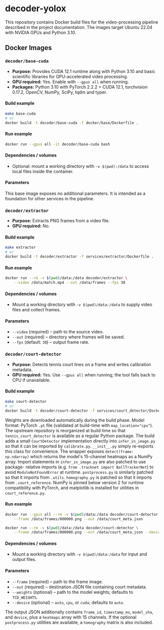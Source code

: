 # decoder-yolox

This repository contains Docker build files for the video-processing pipeline described in the project documentation. The images target Ubuntu 22.04 with NVIDIA GPUs and Python 3.10.

## Docker Images

### `decoder/base-cuda`
- **Purpose:** Provides CUDA 12.1 runtime along with Python 3.10 and basic scientific libraries for GPU-accelerated video processing.
- **GPU required:** Yes. Enable with `--gpus all` when running.
- **Packages:** Python 3.10 with PyTorch 2.2.2 + CUDA 12.1, torchvision 0.17.2, OpenCV, NumPy, SciPy, tqdm and typer.

#### Build example
```bash
make base-cuda
# or
docker build -t decoder/base-cuda -f docker/base/Dockerfile .
```

#### Run example
```bash
docker run --gpus all -it decoder/base-cuda bash
```

#### Dependencies / volumes
- Optional: mount a working directory with `-v $(pwd):/data` to access local files inside the container.

#### Parameters
This base image exposes no additional parameters. It is intended as a foundation for other services in the pipeline.

### `decoder/extractor`
- **Purpose:** Extracts PNG frames from a video file.
- **GPU required:** No.

#### Build example
```bash
make extractor
# or
docker build -t decoder/extractor -f services/extractor/Dockerfile .
```

#### Run example
```bash
docker run --rm -v $(pwd)/data:/data decoder/extractor \
    --video /data/match.mp4 --out /data/frames --fps 30
```

#### Dependencies / volumes
- Mount a working directory with `-v $(pwd)/data:/data` to supply video
  files and collect frames.

#### Parameters
- `--video` (required) – path to the source video.
- `--out` (required) – directory where frames will be saved.
- `--fps` (default: `30`) – output frame rate.

### `decoder/court-detector`
- **Purpose:** Detects tennis court lines on a frame and writes calibration metadata.
- **GPU required:** Yes. Use `--gpus all` when running; the tool falls back to CPU if unavailable.

#### Build example
```bash
make court-detector
# or
docker build -t decoder/court-detector -f services/court_detector/Dockerfile .
```

Weights are downloaded automatically during the build phase.
Model format: PyTorch `.pt` file (validated at build-time with `map_location="cpu"`).
The upstream repository is reorganized at build time so that
`tennis_court_detector` is available as a regular Python package. The build
adds a small `CourtDetector` implementation directly into
`infer_in_image.py` so that it can be imported by `calibrate.py`.
`__init__.py` simply re-exports this class for convenience. The wrapper
exposes ``detect(frame: np.ndarray)`` which returns the model's 15-channel
heatmaps as a NumPy array.
Import statements in `infer_in_image.py` are also patched to use package-
relative imports (e.g. `from .tracknet import BallTrackerNet`) to avoid
`ModuleNotFoundError` at runtime.
`postprocess.py` is similarly patched so that it imports from `.utils`.
`homography.py` is patched so that it imports from `.court_reference`.
NumPy is pinned below version 2 for runtime compatibility with PyTorch, and
matplotlib is installed for utilities in `court_reference.py`.

#### Run example
```bash
docker run --gpus all --rm -v $(pwd)/data:/data decoder/court-detector \
    --frame /data/frames/000000.png --out /data/court_meta.json
```
```bash
docker run --rm -v $(pwd)/data:/data decoder/court-detector \
    --frame /data/frames/000000.png --out /data/court_meta.json --device cpu
```

#### Dependencies / volumes
- Mount a working directory with `-v $(pwd)/data:/data` for input and output files.

#### Parameters
- `--frame` (required) – path to the frame image.
- `--out` (required) – destination JSON file containing court metadata.
- `--weights` (optional) – path to the model weights; defaults to `TCD_WEIGHTS`.
- `--device` (optional) – `auto`, `cpu`, or `cuda`; defaults to `auto`.

The output JSON additionally contains `frame_id`, `timestamp_ms`, `model_sha`, and
`device`, plus a `heatmaps` array with 15 channels. If the optional
`postprocess.py` utilities are available, a `homography` matrix is also
included.
